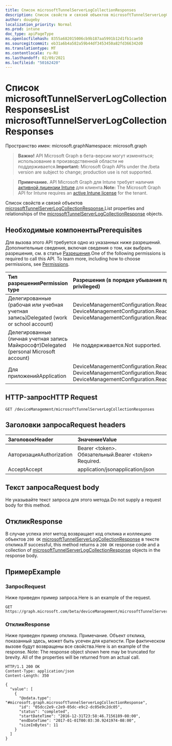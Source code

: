 ```yaml
---
title: Список microsoftTunnelServerLogCollectionResponses
description: Список свойств и связей объектов microsoftTunnelServerLogCollectionResponse.
author: dougeby
localization_priority: Normal
ms.prod: intune
doc_type: apiPageType
ms.openlocfilehash: 8355a682015006cb9b187aa5991b12d1fb1cae50
ms.sourcegitcommit: eb31a6b4a582a59b44df3453450a82fd366342d0
ms.translationtype: MT
ms.contentlocale: ru-RU
ms.lasthandoff: 02/09/2021
ms.locfileid: "50162420"
---
```

# <a name="list-microsofttunnelserverlogcollectionresponses"></a><span data-ttu-id="2ea4a-103">Список microsoftTunnelServerLogCollectionResponses</span><span class="sxs-lookup"><span data-stu-id="2ea4a-103">List microsoftTunnelServerLogCollectionResponses</span></span>

<span data-ttu-id="2ea4a-104">Пространство имен: microsoft.graph</span><span class="sxs-lookup"><span data-stu-id="2ea4a-104">Namespace: microsoft.graph</span></span>

> <span data-ttu-id="2ea4a-105">**Важно!** API Microsoft Graph в бета-версии могут изменяться; использование в производственной области не поддерживается.</span><span class="sxs-lookup"><span data-stu-id="2ea4a-105">**Important:** Microsoft Graph APIs under the /beta version are subject to change; production use is not supported.</span></span>

> <span data-ttu-id="2ea4a-106">**Примечание.** API Microsoft Graph для Intune требует наличия [активной лицензии Intune](https://go.microsoft.com/fwlink/?linkid=839381) для клиента.</span><span class="sxs-lookup"><span data-stu-id="2ea4a-106">**Note:** The Microsoft Graph API for Intune requires an [active Intune license](https://go.microsoft.com/fwlink/?linkid=839381) for the tenant.</span></span>

<span data-ttu-id="2ea4a-107">Список свойств и связей объектов [microsoftTunnelServerLogCollectionResponse.](../resources/intune-mstunnel-microsofttunnelserverlogcollectionresponse.md)</span><span class="sxs-lookup"><span data-stu-id="2ea4a-107">List properties and relationships of the [microsoftTunnelServerLogCollectionResponse](../resources/intune-mstunnel-microsofttunnelserverlogcollectionresponse.md) objects.</span></span>

## <a name="prerequisites"></a><span data-ttu-id="2ea4a-108">Необходимые компоненты</span><span class="sxs-lookup"><span data-stu-id="2ea4a-108">Prerequisites</span></span>
<span data-ttu-id="2ea4a-p101">Для вызова этого API требуется одно из указанных ниже разрешений. Дополнительные сведения, включая сведения о том, как выбрать разрешения, см. в статье [Разрешения](/graph/permissions-reference).</span><span class="sxs-lookup"><span data-stu-id="2ea4a-p101">One of the following permissions is required to call this API. To learn more, including how to choose permissions, see [Permissions](/graph/permissions-reference).</span></span>

|<span data-ttu-id="2ea4a-111">Тип разрешения</span><span class="sxs-lookup"><span data-stu-id="2ea4a-111">Permission type</span></span>|<span data-ttu-id="2ea4a-112">Разрешения (в порядке убывания привилегий)</span><span class="sxs-lookup"><span data-stu-id="2ea4a-112">Permissions (from most to least privileged)</span></span>|
|:---|:---|
|<span data-ttu-id="2ea4a-113">Делегированные (рабочая или учебная учетная запись)</span><span class="sxs-lookup"><span data-stu-id="2ea4a-113">Delegated (work or school account)</span></span>|<span data-ttu-id="2ea4a-114">DeviceManagementConfiguration.ReadWrite.All, DeviceManagementConfiguration.Read.All</span><span class="sxs-lookup"><span data-stu-id="2ea4a-114">DeviceManagementConfiguration.ReadWrite.All, DeviceManagementConfiguration.Read.All</span></span>|
|<span data-ttu-id="2ea4a-115">Делегированные (личная учетная запись Майкрософт)</span><span class="sxs-lookup"><span data-stu-id="2ea4a-115">Delegated (personal Microsoft account)</span></span>|<span data-ttu-id="2ea4a-116">Не поддерживается.</span><span class="sxs-lookup"><span data-stu-id="2ea4a-116">Not supported.</span></span>|
|<span data-ttu-id="2ea4a-117">Для приложений</span><span class="sxs-lookup"><span data-stu-id="2ea4a-117">Application</span></span>|<span data-ttu-id="2ea4a-118">DeviceManagementConfiguration.ReadWrite.All, DeviceManagementConfiguration.Read.All</span><span class="sxs-lookup"><span data-stu-id="2ea4a-118">DeviceManagementConfiguration.ReadWrite.All, DeviceManagementConfiguration.Read.All</span></span>|

## <a name="http-request"></a><span data-ttu-id="2ea4a-119">HTTP-запрос</span><span class="sxs-lookup"><span data-stu-id="2ea4a-119">HTTP Request</span></span>
<!-- {
  "blockType": "ignored"
}
-->
``` http
GET /deviceManagement/microsoftTunnelServerLogCollectionResponses
```

## <a name="request-headers"></a><span data-ttu-id="2ea4a-120">Заголовки запроса</span><span class="sxs-lookup"><span data-stu-id="2ea4a-120">Request headers</span></span>
|<span data-ttu-id="2ea4a-121">Заголовок</span><span class="sxs-lookup"><span data-stu-id="2ea4a-121">Header</span></span>|<span data-ttu-id="2ea4a-122">Значение</span><span class="sxs-lookup"><span data-stu-id="2ea4a-122">Value</span></span>|
|:---|:---|
|<span data-ttu-id="2ea4a-123">Авторизация</span><span class="sxs-lookup"><span data-stu-id="2ea4a-123">Authorization</span></span>|<span data-ttu-id="2ea4a-124">Bearer &lt;token&gt;. Обязательный.</span><span class="sxs-lookup"><span data-stu-id="2ea4a-124">Bearer &lt;token&gt; Required.</span></span>|
|<span data-ttu-id="2ea4a-125">Accept</span><span class="sxs-lookup"><span data-stu-id="2ea4a-125">Accept</span></span>|<span data-ttu-id="2ea4a-126">application/json</span><span class="sxs-lookup"><span data-stu-id="2ea4a-126">application/json</span></span>|

## <a name="request-body"></a><span data-ttu-id="2ea4a-127">Текст запроса</span><span class="sxs-lookup"><span data-stu-id="2ea4a-127">Request body</span></span>
<span data-ttu-id="2ea4a-128">Не указывайте текст запроса для этого метода.</span><span class="sxs-lookup"><span data-stu-id="2ea4a-128">Do not supply a request body for this method.</span></span>

## <a name="response"></a><span data-ttu-id="2ea4a-129">Отклик</span><span class="sxs-lookup"><span data-stu-id="2ea4a-129">Response</span></span>
<span data-ttu-id="2ea4a-130">В случае успеха этот метод возвращает код отклика и коллекцию объектов `200 OK` [microsoftTunnelServerLogCollectionResponse](../resources/intune-mstunnel-microsofttunnelserverlogcollectionresponse.md) в тексте отклика.</span><span class="sxs-lookup"><span data-stu-id="2ea4a-130">If successful, this method returns a `200 OK` response code and a collection of [microsoftTunnelServerLogCollectionResponse](../resources/intune-mstunnel-microsofttunnelserverlogcollectionresponse.md) objects in the response body.</span></span>

## <a name="example"></a><span data-ttu-id="2ea4a-131">Пример</span><span class="sxs-lookup"><span data-stu-id="2ea4a-131">Example</span></span>

### <a name="request"></a><span data-ttu-id="2ea4a-132">Запрос</span><span class="sxs-lookup"><span data-stu-id="2ea4a-132">Request</span></span>
<span data-ttu-id="2ea4a-133">Ниже приведен пример запроса.</span><span class="sxs-lookup"><span data-stu-id="2ea4a-133">Here is an example of the request.</span></span>
``` http
GET https://graph.microsoft.com/beta/deviceManagement/microsoftTunnelServerLogCollectionResponses
```

### <a name="response"></a><span data-ttu-id="2ea4a-134">Отклик</span><span class="sxs-lookup"><span data-stu-id="2ea4a-134">Response</span></span>
<span data-ttu-id="2ea4a-p102">Ниже приведен пример отклика. Примечание. Объект отклика, показанный здесь, может быть усечен для краткости. При фактическом вызове будут возвращены все свойства.</span><span class="sxs-lookup"><span data-stu-id="2ea4a-p102">Here is an example of the response. Note: The response object shown here may be truncated for brevity. All of the properties will be returned from an actual call.</span></span>
``` http
HTTP/1.1 200 OK
Content-Type: application/json
Content-Length: 350

{
  "value": [
    {
      "@odata.type": "#microsoft.graph.microsoftTunnelServerLogCollectionResponse",
      "id": "05dcc2e9-c2e9-05dc-e9c2-dc05e9c2dc05",
      "status": "completed",
      "startDateTime": "2016-12-31T23:58:46.7156189-08:00",
      "endDateTime": "2017-01-01T00:03:30.9241974-08:00",
      "sizeInBytes": 11
    }
  ]
}
```




